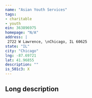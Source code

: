 ```yaml
---
name: "Asian Youth Services"
tags:
- charitable
- youth
ein: 363896975
homepage: "N/A"
address: |
 2722 W Lawrence, \nChicago, IL 60625
state: "IL"
city: "Chicago"
lng: -87.69721
lat: 41.96855
description: ""
is_501c3: X
---
```


## Long description


